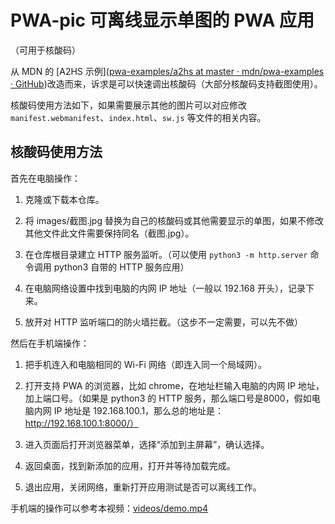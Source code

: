 # PWA-pic 可离线显示单图的 PWA 应用

（可用于核酸码）

从 MDN 的 [A2HS 示例]([pwa-examples/a2hs at master · mdn/pwa-examples · GitHub](https://github.com/mdn/pwa-examples/tree/master/a2hs))改造而来，诉求是可以快速调出核酸码（大部分核酸码支持截图使用）。

核酸码使用方法如下，如果需要展示其他的图片可以对应修改 `manifest.webmanifest`、`index.html`、`sw.js` 等文件的相关内容。

## 核酸码使用方法

首先在电脑操作：

1. 克隆或下载本仓库。

2. 将 images/截图.jpg 替换为自己的核酸码或其他需要显示的单图，如果不修改其他文件此文件需要保持同名（截图.jpg）。

3. 在仓库根目录建立 HTTP 服务监听。（可以使用 `python3 -m http.server` 命令调用 python3 自带的 HTTP 服务应用）

4. 在电脑网络设置中找到电脑的内网 IP 地址（一般以 192.168 开头），记录下来。

5. 放开对 HTTP 监听端口的防火墙拦截。（这步不一定需要，可以先不做）

然后在手机端操作：

1. 把手机连入和电脑相同的 Wi-Fi 网络（即连入同一个局域网）。

2. 打开支持 PWA 的浏览器，比如 chrome，在地址栏输入电脑的内网 IP 地址，加上端口号。（如果是 python3 的 HTTP 服务，那么端口号是8000，假如电脑内网 IP 地址是 192.168.100.1，那么总的地址是：http://192.168.100.1:8000/）

3. 进入页面后打开浏览器菜单，选择“添加到主屏幕”，确认选择。

4. 返回桌面，找到新添加的应用，打开并等待加载完成。

5. 退出应用，关闭网络，重新打开应用测试是否可以离线工作。

手机端的操作可以参考本视频：[videos/demo.mp4](videos/demo.mp4)


